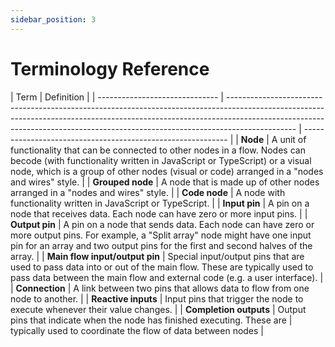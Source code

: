 ```yaml
---
sidebar_position: 3
---
```


# Terminology Reference

| Term                           | Definition                                                                                                                                                                                                                                                  |
| ------------------------------ | ----------------------------------------------------------------------------------------------------------------------------------------------------------------------------------------------------------------------------------------------------------- | ----------------------------------------------------------- |
| **Node**                       | A unit of functionality that can be connected to other nodes in a flow. Nodes can becode (with functionality written in JavaScript or TypeScript) or a visual node, which is a group of other nodes (visual or code) arranged in a "nodes and wires" style. |
| **Grouped node**               | A node that is made up of other nodes arranged in a "nodes and wires" style.                                                                                                                                                                                |
| **Code node**                  | A node with functionality written in JavaScript or TypeScript.                                                                                                                                                                                              |
| **Input pin**                  | A pin on a node that receives data. Each node can have zero or more input pins.                                                                                                                                                                             |
| **Output pin**                 | A pin on a node that sends data. Each node can have zero or more output pins. For example, a "Split array" node might have one input pin for an array and two output pins for the first and second halves of the array.                                     |
| **Main flow input/output pin** | Special input/output pins that are used to pass data into or out of the main flow. These are typically used to pass data between the main flow and external code (e.g. a user interface).                                                                   |
| **Connection**                 | A link between two pins that allows data to flow from one node to another.                                                                                                                                                                                  |
| **Reactive inputs**            | Input pins that trigger the node to execute whenever their value changes.                                                                                                                                                                                   |
| **Completion outputs**         | Output pins that indicate when the node has finished executing. These are                                                                                                                                                                                   | typically used to coordinate the flow of data between nodes |
